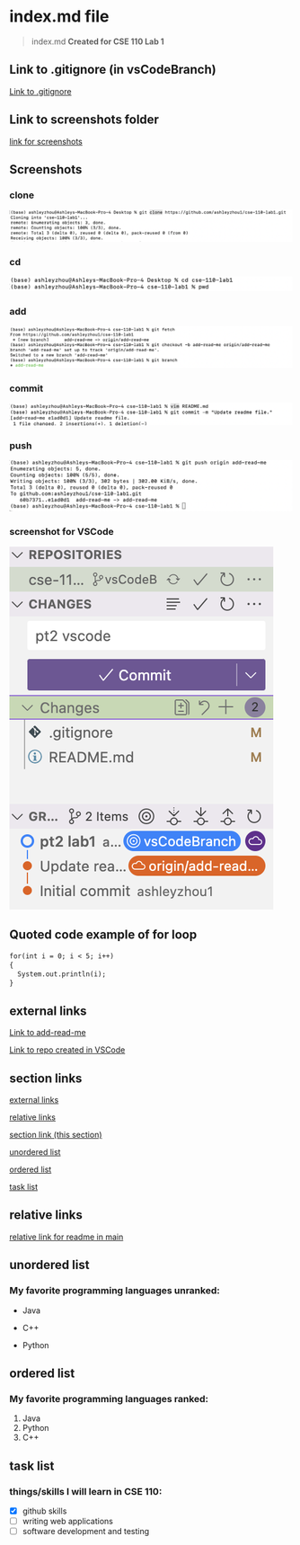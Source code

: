 # index.md file
>index.md
**Created for CSE 110 Lab 1**

## Link to .gitignore (in vsCodeBranch)
[Link to .gitignore](https://github.com/ashleyzhou1/cse-110-lab1/blob/vsCodeBranch/.gitignore)

## Link to screenshots folder
[link for screenshots](screenshots)

## Screenshots
### clone
![clone screeshot](screenshots/clone.png)

### cd
![cd screeshot](screenshots/cd.png)

### add
![add screeshot](screenshots/add.png)

### commit
![commit screeshot](screenshots/commit.png)

### push
![push screeshot](screenshots/push.png)

### screenshot for VSCode
![VSCode staged commit](screenshots/staged_commit_VSCode.png)

## Quoted code example of for loop
```
for(int i = 0; i < 5; i++)
{
  System.out.println(i);
}
```

## external links
[Link to add-read-me](https://github.com/ashleyzhou1/cse-110-lab1/tree/add-read-me)

[Link to repo created in VSCode](https://github.com/ashleyzhou1/cse-110-lab1/tree/vsCodeBranch)

## section links
[external links](#external-links)

[relative links](#relative-links)

[section link (this section)](#section-links)

[unordered list](#unordered-list)

[ordered list](#ordered-list)

[task list](#task-list)

## relative links
[relative link for readme in main](README.md)

## unordered list
### My favorite programming languages unranked:
- Java
* C++
+ Python

## ordered list
### My favorite programming languages ranked:
1. Java
2. Python
3. C++

## task list
### things/skills I will learn in CSE 110:
- [x] github skills
- [ ] writing web applications
- [ ] software development and testing
